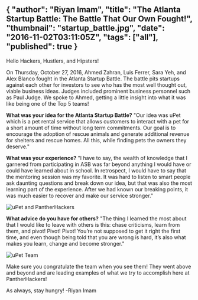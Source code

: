 {
  "author": "Riyan Imam",
  "title": "The Atlanta Startup Battle: The Battle That Our Own Fought!",
  "thumbnail": "startup_battle.jpg",
  "date": "2016-11-02T03:11:05Z",
  "tags": ["all"],
  "published": true
}
---
Hello Hackers, Hustlers, and Hipsters!

On Thursday, October 27, 2016, Ahmed Zahran, Luis Ferrer, Sara Yeh, and Alex Blanco fought in the Atlanta Startup Battle. The battle pits startups against each other for investors to see who has the most well thought out, viable business ideas. Judges included prominent business personnel such as Paul Judge. We spoke to Ahmed, getting a little insight into what it was like being one of the Top 5 teams!

**What was your idea for the Atlanta Startup Battle?**
"Our idea was uPet which is a pet rental service that allows customers to interact with a pet for a short amount of time without long term commitments. Our goal is to encourage the adoption of rescue animals and generate additional revenue for shelters and rescue homes. All this, while finding pets the owners they deserve."

**What was your experience?**
"I have to say, the wealth of knowledge that I garnered from participating in ASB was far beyond anything I would have or could have learned about in school. In retrospect, I would have to say that the mentoring session was my favorite. It was hard to listen to smart people ask daunting questions and break down our idea, but that was also the most learning part of the experience. After we had known our breaking points, it was much easier to recover and make our service stronger."

![uPet and PantherHackers](http://imgur.com/bTB4yek.jpg)

**What advice do you have for others?** "The thing I learned the most about that I would like to leave with others is this: chase criticisms, learn from them, and pivot! Pivot! Pivot! You’re not supposed to get it right the first time, and even though being told that you are wrong is hard, it’s also what makes you learn, change and become stronger."

![uPet Team](http://imgur.com/kklIVRh.jpg)

Make sure you congratulate the team when you see them! They went above and beyond and are leading examples of what we try to accomplish here at PantherHackers!

As always, stay hungry!
-Riyan Imam
